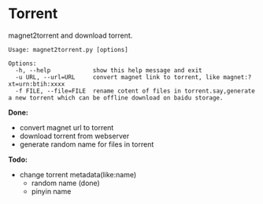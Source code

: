 Torrent
=======

magnet2torrent and download torrent.

```
Usage: magnet2torrent.py [options]

Options:
  -h, --help            show this help message and exit
  -u URL, --url=URL     convert magnet link to torrent, like magnet:?xt=urn:btih:xxxx
  -f FILE, --file=FILE  rename cotent of files in torrent.say,generate a new torrent which can be offline download on baidu storage.
```

**Done:**

- convert magnet url to torrent
- download torrent from webserver
- generate random name for files in torrent

**Todo:**

- change torrent metadata(like:name)
  - random name (done)
  - pinyin name
